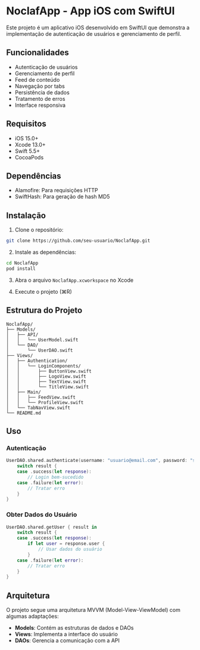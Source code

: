 # NoclafApp - App iOS com SwiftUI

Este projeto é um aplicativo iOS desenvolvido em SwiftUI que demonstra a implementação de autenticação de usuários e gerenciamento de perfil.

## Funcionalidades

- Autenticação de usuários
- Gerenciamento de perfil
- Feed de conteúdo
- Navegação por tabs
- Persistência de dados
- Tratamento de erros
- Interface responsiva

## Requisitos

- iOS 15.0+
- Xcode 13.0+
- Swift 5.5+
- CocoaPods

## Dependências

- Alamofire: Para requisições HTTP
- SwiftHash: Para geração de hash MD5

## Instalação

1. Clone o repositório:
```bash
git clone https://github.com/seu-usuario/NoclafApp.git
```

2. Instale as dependências:
```bash
cd NoclafApp
pod install
```

3. Abra o arquivo `NoclafApp.xcworkspace` no Xcode

4. Execute o projeto (⌘R)

## Estrutura do Projeto

```
NoclafApp/
├── Models/
│   ├── API/
│   │   └── UserModel.swift
│   └── DAO/
│       └── UserDAO.swift
├── Views/
│   ├── Authentication/
│   │   └── LoginComponents/
│   │       ├── ButtonView.swift
│   │       ├── LogoView.swift
│   │       ├── TextView.swift
│   │       └── TitleView.swift
│   ├── Main/
│   │   ├── FeedView.swift
│   │   └── ProfileView.swift
│   └── TabNavView.swift
└── README.md
```

## Uso

### Autenticação

```swift
UserDAO.shared.authenticate(username: "usuario@email.com", password: "senha") { result in
    switch result {
    case .success(let response):
        // Login bem-sucedido
    case .failure(let error):
        // Tratar erro
    }
}
```

### Obter Dados do Usuário

```swift
UserDAO.shared.getUser { result in
    switch result {
    case .success(let response):
        if let user = response.user {
            // Usar dados do usuário
        }
    case .failure(let error):
        // Tratar erro
    }
}
```

## Arquitetura

O projeto segue uma arquitetura MVVM (Model-View-ViewModel) com algumas adaptações:

- **Models**: Contém as estruturas de dados e DAOs
- **Views**: Implementa a interface do usuário
- **DAOs**: Gerencia a comunicação com a API
